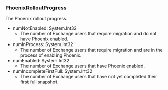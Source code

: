 ### PhoenixRolloutProgress
The Phoenix rollout progress.

- numNotEnabled: System.Int32
  - The number of Exchange users that require migration and do not have Phoenix enabled.
- numInProcess: System.Int32
  - The number of Exchange users that require migration and are in the process of enabling Phoenix.
- numEnabled: System.Int32
  - The number of Exchange users that have Phoenix enabled.
- numIncompleteFirstFull: System.Int32
  - The number of Exchange users that have not yet completed their first full snapshot.
